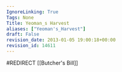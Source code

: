 ```yaml
---
IgnoreLinking: True
Tags: None
Title: Yeoman_s Harvest
aliases: ["Yeoman's_Harvest"]
draft: False
revision_date: 2013-01-05 19:00:18+00:00
revision_id: 14611
---
```


#REDIRECT [[Butcher's Bill]]
